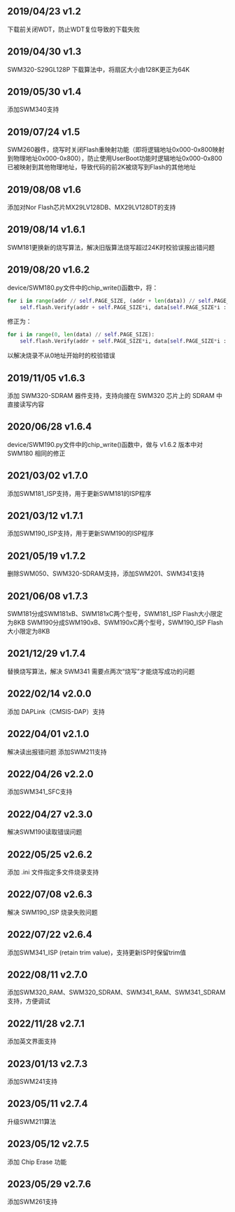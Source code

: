 ## 2019/04/23 v1.2
下载前关闭WDT，防止WDT复位导致的下载失败

## 2019/04/30 v1.3
SWM320-S29GL128P 下载算法中，将扇区大小由128K更正为64K

## 2019/05/30 v1.4
添加SWM340支持

## 2019/07/24 v1.5
SWM260器件，烧写时关闭Flash重映射功能（即将逻辑地址0x000-0x800映射到物理地址0x000-0x800），防止使用UserBoot功能时逻辑地址0x000-0x800已被映射到其他物理地址，导致代码的前2K被烧写到Flash的其他地址

## 2019/08/08 v1.6
添加对Nor Flash芯片MX29LV128DB、MX29LV128DT的支持

## 2019/08/14 v1.6.1
SWM181更换新的烧写算法，解决旧版算法烧写超过24K时校验误报出错问题

## 2019/08/20 v1.6.2
device/SWM180.py文件中的chip_write()函数中，将：
``` python
for i in range(addr // self.PAGE_SIZE, (addr + len(data)) // self.PAGE_SIZE):
	self.flash.Verify(addr + self.PAGE_SIZE*i, data[self.PAGE_SIZE*i : self.PAGE_SIZE*(i+1)])
```
修正为：
``` python
for i in range(0, len(data) // self.PAGE_SIZE):
	self.flash.Verify(addr + self.PAGE_SIZE*i, data[self.PAGE_SIZE*i : self.PAGE_SIZE*(i+1)])
```
以解决烧录不从0地址开始时的校验错误

## 2019/11/05 v1.6.3
添加 SWM320-SDRAM 器件支持，支持向接在 SWM320 芯片上的 SDRAM 中直接读写内容

## 2020/06/28 v1.6.4
device/SWM190.py文件中的chip_write()函数中，做与 v1.6.2 版本中对 SWM180 相同的修正

## 2021/03/02 v1.7.0
添加SWM181_ISP支持，用于更新SWM181的ISP程序

## 2021/03/12 v1.7.1
添加SWM190_ISP支持，用于更新SWM190的ISP程序

## 2021/05/19 v1.7.2
删除SWM050、SWM320-SDRAM支持，添加SWM201、SWM341支持

## 2021/06/08 v1.7.3
SWM181分成SWM181xB、SWM181xC两个型号，SWM181_ISP Flash大小限定为8KB
SWM190分成SWM190xB、SWM190xC两个型号，SWM190_ISP Flash大小限定为8KB

## 2021/12/29 v1.7.4
替换烧写算法，解决 SWM341 需要点两次“烧写”才能烧写成功的问题

## 2022/02/14 v2.0.0
添加 DAPLink（CMSIS-DAP）支持

## 2022/04/01 v2.1.0
解决读出报错问题
添加SWM211支持

## 2022/04/26 v2.2.0
添加SWM341_SFC支持

## 2022/04/27 v2.3.0
解决SWM190读取错误问题

## 2022/05/25 v2.6.2
添加 .ini 文件指定多文件烧录支持

## 2022/07/08 v2.6.3
解决 SWM190_ISP 烧录失败问题

## 2022/07/22 v2.6.4
添加SWM341_ISP (retain trim value)，支持更新ISP时保留trim值

## 2022/08/11 v2.7.0
添加SWM320_RAM、SWM320_SDRAM、SWM341_RAM、SWM341_SDRAM支持，方便调试

## 2022/11/28 v2.7.1
添加英文界面支持

## 2023/01/13 v2.7.3
添加SWM241支持

## 2023/05/11 v2.7.4
升级SWM211算法

## 2023/05/12 v2.7.5
添加 Chip Erase 功能

## 2023/05/29 v2.7.6
添加SWM261支持
